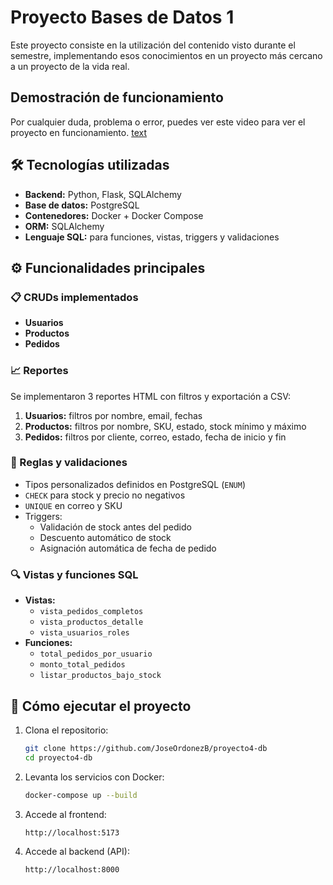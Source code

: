 # Proyecto Bases de Datos 1

Este proyecto consiste en la utilización del contenido visto durante el semestre, implementando esos conocimientos en un proyecto más cercano a un proyecto de la vida real.

## Demostración de funcionamiento
Por cualquier duda, problema o error, puedes ver este video para ver el proyecto en funcionamiento.
[text](https://youtu.be/InZ9X7qKAVI)

## 🛠️ Tecnologías utilizadas

- **Backend:** Python, Flask, SQLAlchemy
- **Base de datos:** PostgreSQL
- **Contenedores:** Docker + Docker Compose
- **ORM:** SQLAlchemy
- **Lenguaje SQL:** para funciones, vistas, triggers y validaciones

## ⚙️ Funcionalidades principales

### 📋 CRUDs implementados
- **Usuarios**
- **Productos**
- **Pedidos**

### 📈 Reportes
Se implementaron 3 reportes HTML con filtros y exportación a CSV:
1. **Usuarios:** filtros por nombre, email, fechas
2. **Productos:** filtros por nombre, SKU, estado, stock mínimo y máximo
3. **Pedidos:** filtros por cliente, correo, estado, fecha de inicio y fin

### 🧠 Reglas y validaciones
- Tipos personalizados definidos en PostgreSQL (`ENUM`)
- `CHECK` para stock y precio no negativos
- `UNIQUE` en correo y SKU
- Triggers:
  - Validación de stock antes del pedido
  - Descuento automático de stock
  - Asignación automática de fecha de pedido

### 🔍 Vistas y funciones SQL
- **Vistas:**
  - `vista_pedidos_completos`
  - `vista_productos_detalle`
  - `vista_usuarios_roles`
- **Funciones:**
  - `total_pedidos_por_usuario`
  - `monto_total_pedidos`
  - `listar_productos_bajo_stock`

## 🚀 Cómo ejecutar el proyecto

1. Clona el repositorio:
   ```bash
   git clone https://github.com/JoseOrdonezB/proyecto4-db
   cd proyecto4-db
   ```

2. Levanta los servicios con Docker:
   ```bash
   docker-compose up --build
   ```

3. Accede al frontend:
   ```
   http://localhost:5173
   ```

4. Accede al backend (API):
   ```
   http://localhost:8000
   ```